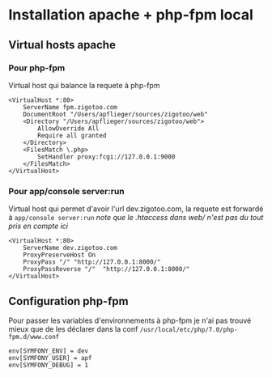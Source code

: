 # Installation apache + php-fpm local

## Virtual hosts apache

### Pour php-fpm
Virtual host qui balance la requete à php-fpm
```
<VirtualHost *:80>
    ServerName fpm.zigotoo.com
    DocumentRoot "/Users/apflieger/sources/zigotoo/web"
    <Directory "/Users/apflieger/sources/zigotoo/web">
        AllowOverride All
        Require all granted
    </Directory>
    <FilesMatch \.php>
        SetHandler proxy:fcgi://127.0.0.1:9000
    </FilesMatch>
</VirtualHost>
```

### Pour app/console server:run
Virtual host qui permet d'avoir l'url dev.zigotoo.com,
la requete est forwardé à `app/console server:run`
*note que le .htaccess dans web/ n'est pas du tout pris en compte ici*
```
<VirtualHost *:80>
    ServerName dev.zigotoo.com
    ProxyPreserveHost On
    ProxyPass "/" "http://127.0.0.1:8000/"
    ProxyPassReverse "/"  "http://127.0.0.1:8000/"
</VirtualHost>
```

## Configuration php-fpm
Pour passer les variables d'environnements à php-fpm je n'ai pas trouvé mieux que de les déclarer dans la conf `/usr/local/etc/php/7.0/php-fpm.d/www.conf`
```
env[SYMFONY_ENV] = dev
env[SYMFONY_USER] = apf
env[SYMFONY_DEBUG] = 1
```
